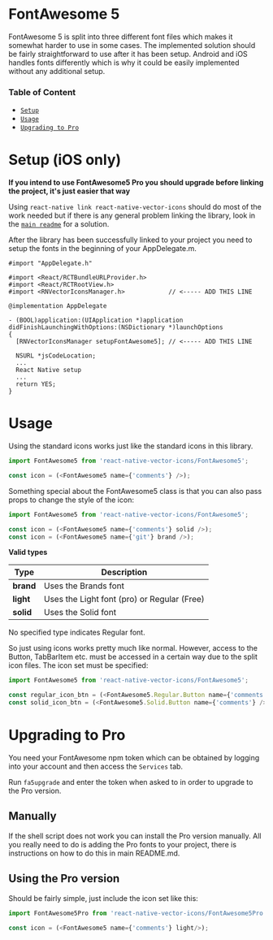 # FontAwesome 5

FontAwesome 5 is split into three different font files which makes it somewhat
harder to use in some cases. The implemented solution should be fairly
straightforward to use after it has been setup. 
Android and iOS handles fonts differently which is why it could be
easily implemented without any additional setup.

### Table of Content

* [`Setup`](#setup-ios-only)
* [`Usage`](#usage)
* [`Upgrading to Pro`](#upgrading-to-pro)

# Setup (iOS only)

**If you intend to use FontAwesome5 Pro you should upgrade before linking the
project, it's just easier that way**

Using ```react-native link react-native-vector-icons``` should do most of the
work needed but if there is any general problem linking the library, look in
the [`main readme`](README.md) for a solution.

After the library has been successfully linked to your project you need to
setup the fonts in the beginning of your AppDelegate.m.

```objc
#import "AppDelegate.h"

#import <React/RCTBundleURLProvider.h>
#import <React/RCTRootView.h>
#import <RNVectorIconsManager.h>            // <----- ADD THIS LINE

@implementation AppDelegate

- (BOOL)application:(UIApplication *)application didFinishLaunchingWithOptions:(NSDictionary *)launchOptions
{
  [RNVectorIconsManager setupFontAwesome5]; // <----- ADD THIS LINE

  NSURL *jsCodeLocation;
  ...
  React Native setup
  ...
  return YES;
}
```

# Usage

Using the standard icons works just like the standard icons in this library.

```javascript
import FontAwesome5 from 'react-native-vector-icons/FontAwesome5';

const icon = (<FontAwesome5 name={'comments'} />);
```

Something special about the FontAwesome5 class is that you can also pass props
to change the style of the icon:

```javascript
import FontAwesome5 from 'react-native-vector-icons/FontAwesome5';

const icon = (<FontAwesome5 name={'comments'} solid />);
const icon = (<FontAwesome5 name={'git'} brand />);
```

**Valid types**

| Type        | Description |
| --- | --- |
| **brand**   | Uses the Brands font |
| **light**   | Uses the Light font (pro) or Regular (Free) |
| **solid**   | Uses the Solid font |

No specified type indicates Regular font.

So just using icons works pretty much like normal. However, access to the
Button, TabBarItem etc. must be accessed in a certain way due to the split
icon files. The icon set must be specified:

```javascript
import FontAwesome5 from 'react-native-vector-icons/FontAwesome5';

const regular_icon_btn = (<FontAwesome5.Regular.Button name={'comments'} />);
const solid_icon_btn = (<FontAwesome5.Solid.Button name={'comments'} />);
```

# Upgrading to Pro

You need your FontAwesome npm token which can be obtained by logging into your
account and then access the ```Services``` tab.

Run ```fa5upgrade``` and enter the token when asked to in order to
upgrade to the Pro version.

## Manually

If the shell script does not work you can install the Pro version manually. 
All you really need to do is adding the Pro fonts to your project, there is
instructions on how to do this in main README.md.

## Using the Pro version

Should be fairly simple, just include the icon set like this:
```javascript
import FontAwesome5Pro from 'react-native-vector-icons/FontAwesome5Pro';

const icon = (<FontAwesome5 name={'comments'} light/>);
```
